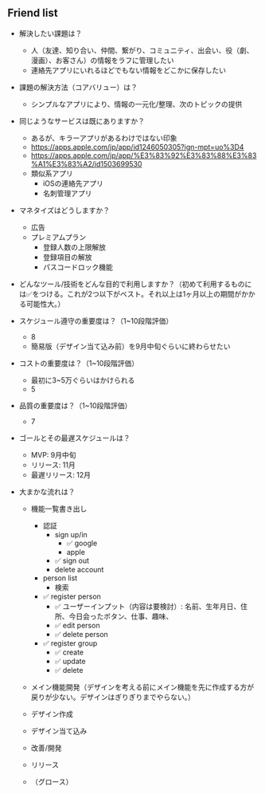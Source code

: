 ## Friend list

* 解決したい課題は？

  * 人（友達、知り合い、仲間、繋がり、コミュニティ、出会い、役（劇、漫画）、お客さん）の情報をラフに管理したい
  * 連絡先アプリにいれるほどでもない情報をどこかに保存したい
* 課題の解決方法（コアバリュー）は？
  * シンプルなアプリにより、情報の一元化/整理、次のトピックの提供
* 同じようなサービスは既にありますか？

  * あるが、キラーアプリがあるわけではない印象
  * https://apps.apple.com/jp/app/id1246050305?ign-mpt=uo%3D4
  * https://apps.apple.com/jp/app/%E3%83%92%E3%83%88%E3%83%A1%E3%83%A2/id1503699530
  * 類似系アプリ
    * iOSの連絡先アプリ
    * 名刺管理アプリ
* マネタイズはどうしますか？

  * 広告
  * プレミアムプラン
    * 登録人数の上限解放
    * 登録項目の解放
    * パスコードロック機能
* どんなツール/技術をどんな目的で利用しますか？（初めて利用するものには✅をつける。これが2つ以下がベスト。それ以上は1ヶ月以上の期間がかかる可能性大。）
* スケジュール遵守の重要度は？（1~10段階評価）

  * 8
  * 簡易版（デザイン当て込み前）を9月中旬ぐらいに終わらせたい
* コストの重要度は？（1~10段階評価）

  * 最初に3~5万ぐらいはかけられる
  * 5
* 品質の重要度は？（1~10段階評価）

  * 7
* ゴールとその最遅スケジュールは？

  * MVP: 9月中旬
  * リリース: 11月
  * 最遅リリース: 12月
* 大まかな流れは？
  * 機能一覧書き出し

    * 認証
      * sign up/in
        * ✅ google
        * apple
      * ✅ sign out
      * delete account
    * person list
      * 検索
    * ✅ register person
      * ✅ ユーザーインプット（内容は要検討）:  名前、生年月日、住所、今日会ったボタン、仕事、趣味、
      * ✅ edit person
      * ✅ delete person
    * ✅ register group
      * ✅ create
      * ✅ update
      * ✅ delete
  * メイン機能開発（デザインを考える前にメイン機能を先に作成する方が戻りが少ない。デザインはぎりぎりまでやらない。）
  * デザイン作成
  * デザイン当て込み
  * 改善/開発
  * リリース
  * （グロース）